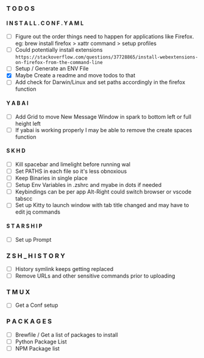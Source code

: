### T O D O S

#### I N S T A L L . C O N F . Y A M L
- [ ]  Figure out the order things need to happen for applications like Firefox. eg: brew install firefox > xattr command > setup profiles
- [ ] Could potentially install extensions `https://stackoverflow.com/questions/37728865/install-webextensions-on-firefox-from-the-command-line`
- [ ] Setup / Generate an ENV File
- [X] Maybe Create a readme and move todos to that
- [ ] Add check for Darwin/Linux and set paths accordingly in the firefox function

#### Y A B A I
- [ ] Add Grid to move New Message Window in spark to bottom left or full height left
- [ ] If yabai is working properly I may be able to remove the create spaces function

#### S K H D
- [ ] Kill spacebar and limelight before running wal
- [ ] Set PATHS in each file so it's less obnoxious
- [ ] Keep Binaries in single place
- [ ] Setup Env Variables in .zshrc and myabe in dots if needed
- [ ] Keybindings can be per app Alt-Right could switch browser or vscode tabscc
- [ ] Set up Kitty to launch window with tab title changed and may have to edit jq commands

#### S T A R S H I P
- [ ] Set up Prompt

### Z S H _ H I S T O R Y
- [ ] History symlink keeps getting replaced
- [ ] Remove URLs and other sensitive commands prior to uploading

### T M U X
- [ ] Get a Conf setup

### P A C K A G E S 
- [ ] Brewfile / Get a list of packages to install
- [ ] Python Package List
- [ ] NPM Package list
